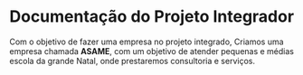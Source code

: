 # Documentação do Projeto Integrador

Com o objetivo de fazer uma empresa no projeto integrado, Criamos uma empresa chamada **ASAME**, com um objetivo de atender pequenas e médias escola da grande Natal, onde prestaremos consultoria e serviços.

